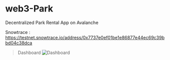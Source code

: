 # web3-Park
Decentralized Park Rental App on Avalanche 



Snowtrace : https://testnet.snowtrace.io/address/0x7737e0ef01be1e86877e44ec69c39bbd04c38dca

> Dashboard
![Dashboard](https://i.ibb.co/q9FrR7n/Ekran-Resmi-2022-08-11-13-11-18.png)


